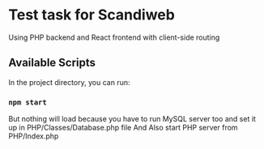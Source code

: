 # Test task for Scandiweb

Using PHP backend and React frontend with client-side routing 

## Available Scripts

In the project directory, you can run:

### `npm start`

But nothing will load because you have to run MySQL server too and set it up in PHP/Classes/Database.php file
And Also start PHP server from PHP/Index.php



